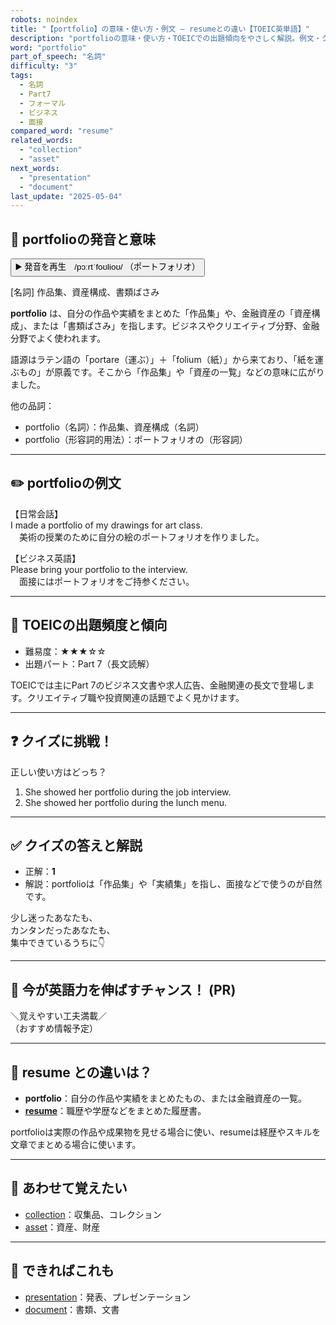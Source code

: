 ```yaml
---
robots: noindex
title: "【portfolio】の意味・使い方・例文 ― resumeとの違い【TOEIC英単語】"
description: "portfolioの意味・使い方・TOEICでの出題傾向をやさしく解説。例文・クイズ付きでresumeとの違いもわかりやすく学べます。"
word: "portfolio"
part_of_speech: "名詞"
difficulty: "3"
tags:
  - 名詞
  - Part7
  - フォーマル
  - ビジネス
  - 面接
compared_word: "resume"
related_words:
  - "collection"
  - "asset"
next_words:
  - "presentation"
  - "document"
last_update: "2025-05-04"
---
```


## 🔰 portfolioの発音と意味

<button class="play-audio" onclick="playTTS('portfolio')">
  <span class="play-audio-main">
    ▶️ 発音を再生　/pɔːrtˈfoʊlioʊ/
  </span>
  <span class="play-audio-sub">
    （ポートフォリオ）
  </span>
</button>

[名詞] 作品集、資産構成、書類ばさみ

**portfolio** は、自分の作品や実績をまとめた「作品集」や、金融資産の「資産構成」、または「書類ばさみ」を指します。ビジネスやクリエイティブ分野、金融分野でよく使われます。

語源はラテン語の「portare（運ぶ）」＋「folium（紙）」から来ており、「紙を運ぶもの」が原義です。そこから「作品集」や「資産の一覧」などの意味に広がりました。

他の品詞：  
- portfoli​o（名詞）：作品集、資産構成（名詞）
- portfoli​o（形容詞的用法）：ポートフォリオの（形容詞）

---

## ✏️ portfolioの例文

【日常会話】  
I made a portfolio of my drawings for art class.  
　美術の授業のために自分の絵のポートフォリオを作りました。

【ビジネス英語】  
Please bring your portfolio to the interview.  
　面接にはポートフォリオをご持参ください。

---

## 🎯 TOEICの出題頻度と傾向

- 難易度：★★★☆☆
- 出題パート：Part 7（長文読解）

TOEICでは主にPart 7のビジネス文書や求人広告、金融関連の長文で登場します。クリエイティブ職や投資関連の話題でよく見かけます。

---

## ❓ クイズに挑戦！

正しい使い方はどっち？

1. She showed her portfolio during the job interview.  
2. She showed her portfolio during the lunch menu.

---

## ✅ クイズの答えと解説

- 正解：**1**
- 解説：portfolioは「作品集」や「実績集」を指し、面接などで使うのが自然です。

少し迷ったあなたも、  
カンタンだったあなたも、  
集中できているうちに👇️

---

## 🚀 今が英語力を伸ばすチャンス！ (PR)

<div class="info-center">
＼覚えやすい工夫満載／<br>  
（おすすめ情報予定）
</div>

---

## 🤔  resume との違いは？

- **portfolio**：自分の作品や実績をまとめたもの、または金融資産の一覧。
- **[resume](/word/resume)**：職歴や学歴などをまとめた履歴書。

portfolioは実際の作品や成果物を見せる場合に使い、resumeは経歴やスキルを文章でまとめる場合に使います。

---

## 🧩 あわせて覚えたい

- [collection](/word/collection)：収集品、コレクション
- [asset](/word/asset)：資産、財産

---

## 📖 できればこれも

- [presentation](/word/presentation)：発表、プレゼンテーション
- [document](/word/document)：書類、文書

<!-- cvid: aid38_bid29 -->

